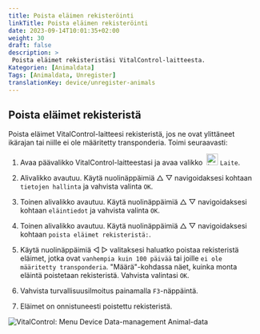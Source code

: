 ```yaml
---
title: Poista eläimen rekisteröinti
linkTitle: Poista eläimen rekisteröinti
date: 2023-09-14T10:01:35+02:00
weight: 30
draft: false
description: >
 Poista eläimet rekisteristäsi VitalControl-laitteesta.
Kategorien: [Animaldata]
Tags: [Animaldata, Unregister]
translationKey: device/unregister-animals
---
```

## Poista eläimet rekisteristä

Poista eläimet VitalControl-laitteesi rekisteristä, jos ne ovat ylittäneet ikärajan tai niille ei ole määritetty transponderia. Toimi seuraavasti:

1. Avaa päävalikko VitalControl-laitteestasi ja avaa valikko &nbsp;<img src="/icons/device.svg" width="23" align="bottom" alt="Laite" /> `Laite`.

2. Alivalikko avautuu. Käytä nuolinäppäimiä △ ▽ navigoidaksesi kohtaan `tietojen hallinta` ja vahvista valinta `OK`.

3. Toinen alivalikko avautuu. Käytä nuolinäppäimiä △ ▽ navigoidaksesi kohtaan `eläintiedot` ja vahvista valinta `OK`.

4. Toinen alivalikko avautuu. Käytä nuolinäppäimiä △ ▽ navigoidaksesi kohtaan `poista eläimet rekisteristä:`.

5. Käytä nuolinäppäimiä ◁ ▷ valitaksesi haluatko poistaa rekisteristä eläimet, jotka ovat `vanhempia kuin 100 päivää` tai joille `ei ole määritetty transponderia`. "Määrä"-kohdassa näet, kuinka monta eläintä poistetaan rekisteristä. Vahvista valintasi `OK`.

6. Vahvista turvallisuusilmoitus painamalla `F3`-näppäintä.

7. Eläimet on onnistuneesti poistettu rekisteristä.

![VitalControl: Menu Device Data-management Animal-data](../images/unregister.png "Poista rekisteristä")
